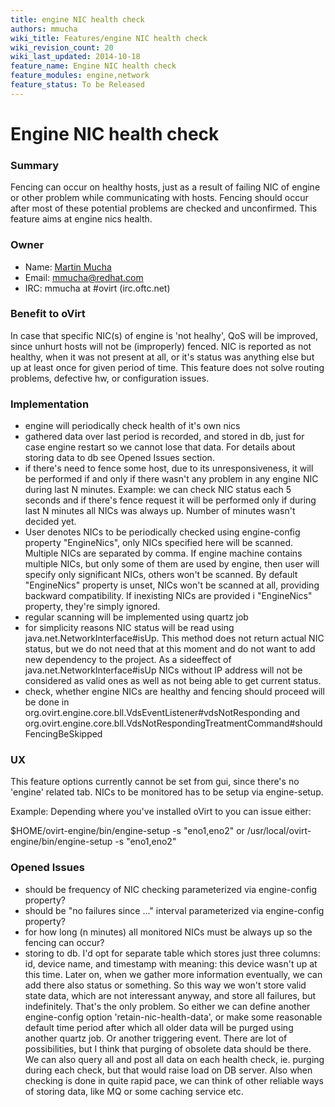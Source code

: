 ```yaml
---
title: engine NIC health check
authors: mmucha
wiki_title: Features/engine NIC health check
wiki_revision_count: 20
wiki_last_updated: 2014-10-18
feature_name: Engine NIC health check
feature_modules: engine,network
feature_status: To be Released
---
```


# Engine NIC health check

### Summary

Fencing can occur on healthy hosts, just as a result of failing NIC of engine or other problem while communicating with hosts. Fencing should occur after most of these potential problems are checked and unconfirmed. This feature aims at engine nics health.

### Owner

*   Name: [Martin Mucha](User:mmucha)
*   Email: <mmucha@redhat.com>
*   IRC: mmucha at #ovirt (irc.oftc.net)

### Benefit to oVirt

In case that specific NIC(s) of engine is 'not healhy', QoS will be improved, since unhurt hosts will not be (improperly) fenced. NIC is reported as not healthy, when it was not present at all, or it's status was anything else but up at least once for given period of time. This feature does not solve routing problems, defective hw, or configuration issues.

### Implementation

*   engine will periodically check health of it's own nics
*   gathered data over last period is recorded, and stored in db, just for case engine restart so we cannot lose that data. For details about storing data to db see Opened Issues section.
*   if there's need to fence some host, due to its unresponsiveness, it will be performed if and only if there wasn't any problem in any engine NIC during last N minutes. Example: we can check NIC status each 5 seconds and if there's fence request it will be performed only if during last N minutes all NICs was always up. Number of minutes wasn't decided yet.
*   User denotes NICs to be periodically checked using engine-config property "EngineNics", only NICs specified here will be scanned. Multiple NICs are separated by comma. If engine machine contains multiple NICs, but only some of them are used by engine, then user will specify only significant NICs, others won't be scanned. By default "EngineNics" property is unset, NICs won't be scanned at all, providing backward compatibility. If inexisting NICs are provided i "EngineNics" property, they're simply ignored.
*   regular scanning will be implemented using quartz job
*   for simplicity reasons NIC status will be read using java.net.NetworkInterface#isUp. This method does not return actual NIC status, but we do not need that at this moment and do not want to add new dependency to the project. As a sideeffect of java.net.NetworkInterface#isUp NICs without IP address will not be considered as valid ones as well as not being able to get current status.
*   check, whether engine NICs are healthy and fencing should proceed will be done in org.ovirt.engine.core.bll.VdsEventListener#vdsNotResponding and org.ovirt.engine.core.bll.VdsNotRespondingTreatmentCommand#shouldFencingBeSkipped

### UX

This feature options currently cannot be set from gui, since there's no 'engine' related tab. NICs to be monitored has to be setup via engine-setup.

Example: Depending where you've installed oVirt to you can issue either:

$HOME/ovirt-engine/bin/engine-setup -s "eno1,eno2" or /usr/local/ovirt-engine/bin/engine-setup -s "eno1,eno2"

### Opened Issues

*   should be frequency of NIC checking parameterized via engine-config property?
*   should be "no failures since ..." interval parameterized via engine-config property?
*   for how long (n minutes) all monitored NICs must be always up so the fencing can occur?
*   storing to db. I'd opt for separate table which stores just three columns: id, device name, and timestamp with meaning: this device wasn't up at this time. Later on, when we gather more information eventually, we can add there also status or something. So this way we won't store valid state data, which are not interessant anyway, and store all failures, but indefinitely. That's the only problem. So either we can define another engine-config option 'retain-nic-health-data', or make some reasonable default time period after which all older data will be purged using another quartz job. Or another triggering event. There are lot of possibilities, but I think that purging of obsolete data should be there. We can also query all and post all data on each health check, ie. purging during each check, but that would raise load on DB server. Also when checking is done in quite rapid pace, we can think of other reliable ways of storing data, like MQ or some caching service etc.
